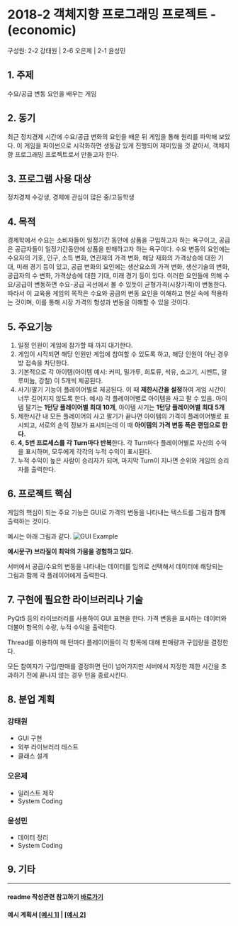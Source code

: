 # 2018-2 객체지향 프로그래밍 프로젝트 - **(economic)**
구성원: 2-2 강태원 | 2-6 오은제 | 2-1 윤성민

## 1. 주제
수요/공급 변동 요인을 배우는 게임

## 2. 동기
최근 정치경제 시간에 수요/공급 변화의 요인을 배운 뒤 게임을 통해 원리를 파악해 보았다. 
이 게임을 파이썬으로 시각화하면 생동감 있게 진행되어 재미있을 것 같아서, 객체지향 프로그래밍 프로젝트로서 만들고자 한다.

## 3. 프로그램 사용 대상
정치경제 수강생, 경제에 관심이 많은 중/고등학생

## 4. 목적
경제학에서 수요는 소비자들이 일정기간 동안에 상품을 구입하고자 하는 욕구이고, 공급은 공급자들이 일정기간동안에 상품을 판매하고자 하는 욕구이다. 
수요 변동의 요인에는 수요자의 기호, 인구, 소득 변화, 연관재의 가격 변화, 해당 재화의 가격상승에 대한 기대, 미래 경기 등이 있고, 공급 변화의 요인에는 생산요소의 가격 변화, 생산기술의 변화, 공급자의 수 변화, 가격상승에 대한 기대, 미래 경기 등이 있다. 이러한 요인들에 의해 수요/공급이 변동하면 수요-공급 곡선에서 볼 수 있듯이 균형가격(시장가격)이 변동한다. 따라서 이 교육용 게임의 목적은 수요와 공급의 변동 요인을 이해하고 현실 속에 적용하는 것이며, 이를 통해 시장 가격의 형성과 변동을 이해할 수 있을 것이다.

## 5. 주요기능
1. 일정 인원이 게임에 참가할 때 까지 대기한다.
2. 게임이 시작되면 해당 인원만 게임에 참여할 수 있도록 하고, 해당 인원이 아닌 경우 방 접속을 차단한다.
3. 기본적으로 각 아이템(아이템 예시: 커피, 밀가루, 희토류, 석유, 소고기, 시멘트, 알루미늄, 강철) 이 5개씩 제공된다.
4. 사기/팔기 기능이 플레이어별로 제공된다. 이 때 **제한시간을 설정**하여 게임 시간이 너무 길어지지 않도록 한다.
  예시) 각 플레이어별로 아이템을 사고 팔 수 있음. 아이템 팔기는 **1턴당 플레이어별 최대 10개**, 아이템 사기는 **1턴당 플레이어별 최대 5개**
5. 제한시간 내 모든 플레이어의 사고 팔기가 끝나면 아이템의 가격이 플레이어별로 표시되고, 서로의 손익 정보가 표시되는데 이 때 **아이템의 가격 변동 폭은 랜덤으로 한다.**
6. **4, 5번 프로세스를 각 Turn마다 반복**한다. 각 Turn마다 플레이어별로 자신의 수익을 표시하며, 모두에게 각각의 누적 수익이 표시된다.
7. 누적 수익이 높은 사람이 승리자가 되며, 마지막 Turn이 지나면 순위와 게임의 승리자를 출력한다.

## 6. 프로젝트 핵심
게임의 핵심이 되는 주요 기능은 GUI로 가격의 변동을 나타내는 텍스트를 그림과 함께 출력하는 것이다. 

예시는 아래 그림과 같다.
![GUI Example](https://raw.githubusercontent.com/itsss/2018-OOP-Python-economic/master/image/example.png)

**예시문구) 브라질이 최악의 가뭄을 경험하고 있다.**

서버에서 공급/수요의 변동을 나타내는 데이터를 임의로 선택해서 데이터에 해당되는 그림과 함께 각 플레이어에게 출력한다. 

## 7. 구현에 필요한 라이브러리나 기술
PyQt5 등의 라이브러리를 사용하여 GUI 표현을 한다. 가격 변동을 표시하는 데이터와 더불어 항목의 수량, 누적 수익을 출력한다. 

Thread를 이용하여 매 턴마다 플레이어들이 각 항목에 대해 판매량과 구입량을 결정한다. 

모든 참여자가 구입/판매를 결정하면 턴이 넘어가지만 서버에서 지정한 제한 시간을 초과하기 전에 끝나지 않는 경우 턴을 종료시킨다. 

## 8. **분업 계획**
### 강태원
 * GUI 구현
 * 외부 라이브러리 테스트
 * 클래스 설계

### 오은제
 * 일러스트 제작
 * System Coding
 
### 윤성민
 * 데이터 정리
 * System Coding

## 9. 기타

<hr>


#### readme 작성관련 참고하기 [바로가기](https://heropy.blog/2017/09/30/markdown/)

#### 예시 계획서 [[예시 1]](https://docs.google.com/document/d/1hcuGhTtmiTUxuBtr3O6ffrSMahKNhEj33woE02V-84U/edit?usp=sharing) | [[예시 2]](https://docs.google.com/document/d/1FmxTZvmrroOW4uZ34Xfyyk9ejrQNx6gtsB6k7zOvHYE/edit?usp=sharing)
